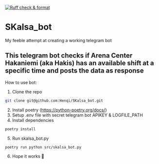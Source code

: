 [![Ruff check & format](https://github.com/Henqi/SKalsa_bot/actions/workflows/ruff_format.yaml/badge.svg)](https://github.com/Henqi/SKalsa_bot/actions/workflows/ruff_format.yaml)

# SKalsa_bot

My feeble attempt at creating a working telegram bot

## This telegram bot checks if Arena Center Hakaniemi (aka Hakis) has an available shift at a specific time and posts the data as response

How to use bot:

1. Clone the repo

```bash
git clone git@github.com:Henqi/SKalsa_bot.git
```

2. Install poetry (https://python-poetry.org/docs/)
3. Setup .env file with secret telegram bot APIKEY & LOGFILE_PATH
4. Install dependencies

```bash
poetry install
```

5. Run skalsa_bot.py

```bash
poetry run python src/skalsa_bot.py
```

6. Hope it works 🤞
